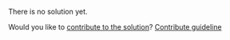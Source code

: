
There is no solution yet.

Would you like to [contribute to the solution](https://github.com/BFEdev/BFE.dev-solutions/blob/main/problem/find-corresponding-node-in-two-identical-dom-tree_en.md)? [Contribute guideline](https://github.com/BFEdev/BFE.dev-solutions#how-to-contribute)
